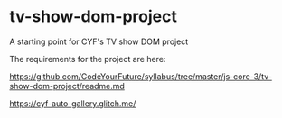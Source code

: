 # tv-show-dom-project

A starting point for CYF's TV show DOM project

The requirements for the project are here:

https://github.com/CodeYourFuture/syllabus/tree/master/js-core-3/tv-show-dom-project/readme.md

https://cyf-auto-gallery.glitch.me/




